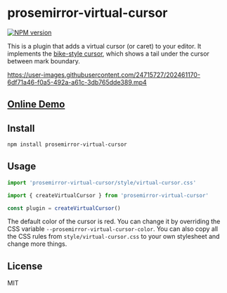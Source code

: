 # prosemirror-virtual-cursor

[![NPM version](https://img.shields.io/npm/v/prosemirror-virtual-cursor?color=a1b858&label=)](https://www.npmjs.com/package/prosemirror-virtual-cursor)

This is a plugin that adds a virtual cursor (or caret) to your editor. It implements the [bike-style cursor](https://www.hogbaysoftware.com/posts/bike-rich-text/), which shows a tail under the cursor between mark boundary.

https://user-images.githubusercontent.com/24715727/202461170-6df71a46-f0a5-492a-a61c-3db765dde389.mp4

## [Online Demo](https://prosemirror-virtual-cursor.vercel.app/)

## Install

```bash
npm install prosemirror-virtual-cursor
```

## Usage

```ts
import 'prosemirror-virtual-cursor/style/virtual-cursor.css'

import { createVirtualCursor } from 'prosemirror-virtual-cursor'

const plugin = createVirtualCursor()
```

The default color of the cursor is red. You can change it by overriding the CSS variable `--prosemirror-virtual-cursor-color`. You can also copy all the CSS rules from `style/virtual-cursor.css` to your own stylesheet and change more things.

## License

MIT
